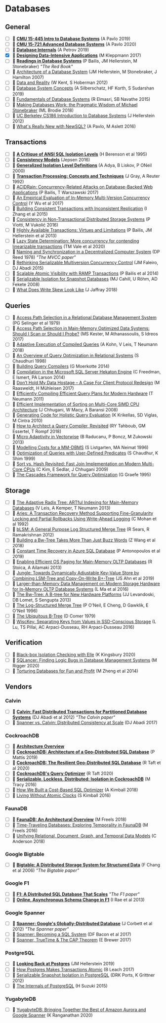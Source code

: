 # Databases

## General

- [ ] 🎥 [**CMU 15-445 Intro to Database Systems**](https://www.youtube.com/playlist?list=PLSE8ODhjZXjbohkNBWQs_otTrBTrjyohi) (A Pavlo 2019)
- [ ] 🎥 [**CMU 15-721 Advanced Database Systems**](https://www.youtube.com/playlist?list=PLSE8ODhjZXjasmrEd2_Yi1deeE360zv5O) (A Pavlo 2020)
- [ ] 📖 [**Database Internals**](https://www.databass.dev) (A Petrov 2019)
- [x] 📖 [**Designing Data-Intensive Applications**](https://dataintensive.net/) (M Kleppmann 2017)
- [ ] 📄 [**Readings in Database Systems**](http://www.redbook.io) (P Bailis, JM Hellerstein, M Stonebraker) _"The Red Book"_
- [ ] 📄 [Architecture of a Database System](http://db.cs.berkeley.edu/papers/fntdb07-architecture.pdf) (JM Hellerstein, M Stonebraker, J Hamilton 2007)
- [ ] 📖 [Data and Reality](https://www.amazon.com/Data-Reality-Perspective-Perceiving-Information/dp/1935504215) (W Kent, S Hoberman 2012)
- [ ] 📖 [Database System Concepts](https://www.db-book.com/db7/index.html) (A Silberschatz, HF Korth, S Sudarshan 2019)
- [ ] 📖 [Fundamentals of Database Systems](https://www.amazon.com/Fundamentals-Database-Systems-Ramez-Elmasri/dp/0133970779) (R Elmasri, SB Navathe 2015)
- [ ] 📖 [Making Databases Work: the Pragmatic Wisdom of Michael Stonebraker](https://dl.acm.org/doi/book/10.1145/3226595) (ML Brodie 2018)
- [ ] 🎥 [UC Berkeley CS186 Introduction to Database Systems](https://archive.org/details/UCBerkeley_Course_Computer_Science_186#) (J Hellerstein 2012)
- [ ] 📄 [What's Really New with NewSQL?](https://db.cs.cmu.edu/papers/2016/pavlo-newsql-sigmodrec2016.pdf) (A Pavlo, M Aslett 2016)

## Transactions

- [ ] 📄 [**A Critique of ANSI SQL Isolation Levels**](https://www.microsoft.com/en-us/research/wp-content/uploads/2016/02/tr-95-51.pdf) (H Berenson et al 1995)
- [ ] 🔗 [**Consistency Models**](https://jepsen.io/consistency) (Jepsen 2016)
- [ ] 📄 [**Generalized Isolation Level Definitions**](http://pmg.csail.mit.edu/papers/icde00.pdf) (A Adya, B Liskov, P ONeil 2000)
- [ ] 📖 [**Transaction Processing: Concepts and Techniques**](https://www.amazon.com/Transaction-Processing-Concepts-Techniques-Management/dp/1558601902#customerReviews) (J Gray, A Reuter 1992)
- [ ] 📄 [ACIDRain: Concurrency-Related Attacks on Database-Backed Web Applications](http://www.bailis.org/papers/acidrain-sigmod2017.pdf) (P Bailis, T Warszawski 2017)
- [ ] 📄 [An Empirical Evaluation of In-Memory Multi-Version Concurrency Control](https://yingjunwu.github.io/papers/vldb2017.pdf) (Y Wu et al 2017)
- [ ] 📄 [Building Consistent Transactions with Inconsistent Replication](http://delivery.acm.org/10.1145/2820000/2815404/p263-zhang.pdf) (I Zhang et al 2015)
- [ ] 📄 [Consistency in Non-Transactional Distributed Storage Systems](https://arxiv.org/pdf/1512.00168.pdf) (P Viotti, M Vukolić 2016)
- [ ] 📄 [Highly Available Transactions: Virtues and Limitations](http://www.vldb.org/pvldb/vol7/p181-bailis.pdf) (P Bailis, JM Hellerstein et al 2013)
- [ ] 📄 [Lazy State Determination: More concurrency for contending linearizable transactions](https://arxiv.org/pdf/2007.09733.pdf) (TM Vale et al 2020)
- [ ] 📄 [Naming and Synchronization in a Decentralized Computer System](https://dspace.mit.edu/bitstream/handle/1721.1/16279/05331643-MIT.pdf) (DP Reed 1978) _"The MVCC paper"_
- [ ] 📄 [Rethinking Serializable Multiversion Concurrency Control](http://www.jmfaleiro.com/pubs/multiversion-vldb2015.pdf) (JM Faleiro, DJ Abadi 2015)
- [ ] 📄 [Scalable Atomic Visibility with RAMP Transactions](http://www.bailis.org/papers/ramp-sigmod2014.pdf) (P Bailis et al 2014)
- [ ] 📄 [Serializable Isolation for Snapshot Databases](https://courses.cs.washington.edu/courses/cse444/08au/544M/READING-LIST/fekete-sigmod2008.pdf) (MJ Cahill, U Röhm, AD Fekete 2008)
- [ ] 💬 [What Does Write Skew Look Like](http://justinjaffray.com/what-does-write-skew-look-like/) (J Jaffray 2018)

## Queries

- [ ] 📄 [Access Path Selection in a Relational Database Management System](https://www2.cs.duke.edu/courses/compsci516/cps216/spring03/papers/selinger-etal-1979.pdf) (PG Selinger et al 1979)
- [ ] 📄 [Access Path Selection in Main-Memory Optimized Data Systems: Should I Scan or Should I Probe?](https://www.eecs.harvard.edu/~kester/files/accesspathselection.pdf) (MS Kester, M Athanassoulis, S Idreos 2017)
- [ ] 📄 [Adaptive Execution of Compiled Queries](https://db.in.tum.de/~leis/papers/adaptiveexecution.pdf) (A Kohn, V Leis, T Neumann 2018)
- [ ] 📄 [An Overview of Query Optimization in Relational Systems](https://web.stanford.edu/class/cs345d-01/rl/chaudhuri98.pdf) (S Chaudhuri 1998)
- [ ] 📖 [Building Query Compilers](http://pi3.informatik.uni-mannheim.de/~moer/querycompiler.pdf) (G Moerkotte 2014)
- [ ] 📄 [Compilation in the Microsoft SQL Server Hekaton Engine](https://15721.courses.cs.cmu.edu/spring2016/papers/freedman-ieee2014.pdf) (C Freedman, E Ismert, PA Larson 2014)
- [ ] 📄 [Don’t Hold My Data Hostage – A Case For Client Protocol Redesign](http://www.vldb.org/pvldb/vol10/p1022-muehleisen.pdf) (M Raasweldt, H Mühleisen 2017)
- [ ] 📄 [Efficiently Compiling Efficient Query Plans for Modern Hardware](https://www.vldb.org/pvldb/vol4/p539-neumann.pdf) (T Neumann 2011)
- [ ] 📄 [Efficient Implementation of Sorting on Multi-Core SIMD CPU Architecture](https://pdfs.semanticscholar.org/ecdb/cdfc09f2e9905286e0f1ca2c3517012de57f.pdf) (J Chhugani, W Macy, A Baransi 2008)
- [ ] 📄 [Generating Code for Holistic Query Evaluation](https://w6113.github.io/files/papers/krikellas-icde2010.pdf) (K Krikellas, SD Viglas, M Cintra 2010)
- [ ] 📄 [How to Architect a Query Compiler, Revisited](https://www.cs.purdue.edu/homes/rompf/papers/tahboub-sigmod18.pdf) (RY Tahboub, GM Essertel, T Rompf 2018)
- [ ] 📄 [Micro Adaptivity in Vectorwise](https://15721.courses.cs.cmu.edu/spring2020/papers/14-compilation/p1231-raducanu.pdf) (B Raducanu, P Boncz, M Zukowski 2013)
- [ ] 📄 [Modelling Costs for a MM-DBMS](http://gram.eng.uci.edu/faculty/klin/rtdb/LM.ps) (S Listgarten, MA Neimat 1996)
- [ ] 📄 [Optimization of Queries with User-Defined Predicates](http://www.vldb.org/conf/1996/P087.PDF) (S Chaudhur, K Shim 1999)
- [ ] 📄 [Sort vs. Hash Revisited: Fast Join Implementation on Modern Multi-Core CPUs](https://15721.courses.cs.cmu.edu/spring2018/papers/20-sortmergejoins/kim-vldb2009.pdf) (C Kim, E Sedlar, J Chhugani 2009)
- [ ] 📄 [The Cascades Framework for Query Optimization](https://www.cse.iitb.ac.in/infolab/Data/Courses/CS632/Papers/Cascades-graefe.pdf) (G Graefe 1995)

## Storage

- [ ] 📄 [The Adaptive Radix Tree: ARTful Indexing for Main-Memory Databases](https://db.in.tum.de/~leis/papers/ART.pdf) (V Leis, A Kemper, T Neumann 2013)
- [ ] 📄 [Aries: A Transaction Recovery Method Supporting Fine-Granularity Locking and Partial Rollbacks Using Write-Ahead Logging](https://cs.stanford.edu/people/chrismre/cs345/rl/aries.pdf) (C Mohan et al 1992)
- [ ] 📄 [bLSM: A General Purpose Log Structured Merge Tree](http://www.eecs.harvard.edu/~margo/cs165/papers/gp-lsm.pdf) (R Sears, R Ramakrishnan 2012)
- [ ] 📄 [Building a Bw-Tree Takes More Than Just Buzz Words](http://www.cs.cmu.edu/~huanche1/publications/open_bwtree.pdf) (Z Wang et al 2018)
- [ ] 📄 [Constant Time Recovery in Azure SQL Database](https://www.microsoft.com/en-us/research/uploads/prod/2019/06/p700-antonopoulos.pdf) (P Antonopoulos et al 2019)
- [ ] 📄 [Enabling Efficient OS Paging for Main-Memory OLTP Databases](https://15721.courses.cs.cmu.edu/spring2016/papers/a7-stoica.pdf) (R Stoica, A Ailamaki 2013)
- [ ] 📄 [Jungle: Towards Dynamically Adjustable Key-Value Store by Combining LSM-Tree and Copy-On-Write B+-Tree](https://greensky00.github.io/pdf/jungle_hotstorage19.pdf) (JS Ahn et al 2019)
- [ ] 📄 [Larger-than-Memory Data Management on Modern Storage Hardware for In-Memory OLTP Database Systems](https://www.cc.gatech.edu/~jarulraj/papers/2016.caching.damon.pdf) (L Ma et al 2016)
- [ ] 📄 [The Bw-Tree: A B-tree for New Hardware Platforms](https://www.microsoft.com/en-us/research/wp-content/uploads/2016/02/bw-tree-icde2013-final.pdf) (JJ Levandoski, DB Lomet, S Sengupta 2013)
- [ ] 📄 [The Log-Structured Merge Tree](https://www.cs.umb.edu/~poneil/lsmtree.pdf) (P O'Neil, E Cheng, D Gawklik, E O'Neil 1996)
- [ ] 📄 [The Ubiquitous B-Tree](http://cgi.di.uoa.gr/~ad/M149/ubiquitous_btree.pdf) (D Comer 1979)
- [ ] 📄 [WiscKey: Separating Keys from Values in SSD-Conscious Storage](https://www.usenix.org/system/files/conference/fast16/fast16-papers-lu.pdf) (L Lu, TS Pillai, AC Arpaci-Dusseau, RH Arpaci-Dusseau 2016)

## Verification

- [ ] 🎥 [Black-box Isolation Checking with Elle](https://www.youtube.com/watch?v=OPJ_IcdSqig) (K Kingsbury 2020)
- [ ] 🎥 [SQLancer: Finding Logic Bugs in Database Management Systems](https://www.youtube.com/watch?v=Np46NQ6lqP8) (M Rigger 2020)
- [ ] 📄 [Torturing Databases for Fun and Profit](https://www.usenix.org/system/files/conference/osdi14/osdi14-paper-zheng_mai.pdf) (M Zheng et al 2014)

## Vendors

### Calvin

- [ ] 📄 [**Calvin: Fast Distributed Transactions for Partitioned Database Systems**](http://cs.yale.edu/homes/thomson/publications/calvin-sigmod12.pdf) (DJ Abadi et al 2012) _"The Calvin paper"_
- [ ] 💬 [Spanner vs. Calvin: Distributed Consistency at Scale](https://fauna.com/blog/distributed-consistency-at-scale-spanner-vs-calvin) (DJ Abadi 2017)

### CockroachDB

- [ ] 🔗 [**Architecture Overview**](https://www.cockroachlabs.com/docs/stable/architecture/overview.html)
- [ ] 🎥 [**CockroachDB: Architecture of a Geo-Distributed SQL Database**](https://www.infoq.com/presentations/cockroachdb-distributed-sql/) (P Mattis 2019)
- [ ] 📄 [**CockroachDB: The Resilient Geo-Distributed SQL Database**](https://dl.acm.org/doi/pdf/10.1145/3318464.3386134) (R Taft et al 2020)
- [ ] 🎥 [**CockroachDB's Query Optimizer**](https://www.youtube.com/watch?v=wHo-VtzTHx0) (R Taft 2020)
- [ ] 💬 [**Serializable, Lockless, Distributed: Isolation in CockroachDB**](https://www.cockroachlabs.com/blog/serializable-lockless-distributed-isolation-cockroachdb/) (M Tracy 2016)
- [ ] 💬 [How We Built a Cost-Based SQL Optimizer](https://www.cockroachlabs.com/blog/building-cost-based-sql-optimizer/) (A Kimball 2018)
- [ ] 💬 [Living Without Atomic Clocks](https://www.cockroachlabs.com/blog/living-without-atomic-clocks/) (S Kimball 2016)

### FaunaDB

- [ ] 📄 [**FaunaDB: An Architectural Overview**](https://fauna-assets.s3.amazonaws.com/public/FaunaDB-Technical-Whitepaper.pdf) (M Freels 2018)
- [ ] 💬 [Time-Traveling Databases: Exploring Temporality in FaunaDB](https://fauna.com/blog/time-traveling-databases) (M Freels 2016)
- [ ] 💬 [Unifying Relational, Document, Graph, and Temporal Data Models](https://fauna.com/blog/unifying-relational-document-graph-and-temporal-data-models) (C Anderson 2018)

### Google Bigtable

- [ ] 📄 [**Bigtable: A Distributed Storage System for Structured Data**](https://static.googleusercontent.com/media/research.google.com/en//archive/bigtable-osdi06.pdf) (F Chang et al 2006) _"The Bigtable paper"_

### Google F1

- [ ] 📄 [**F1: A Distributed SQL Database That Scales**](https://static.googleusercontent.com/media/research.google.com/en//pubs/archive/41344.pdf) _"The F1 paper"_
- [ ] 📄 [**Online, Asynchronous Schema Change in F1**](https://static.googleusercontent.com/media/research.google.com/en//pubs/archive/41376.pdf) (I Rae et al 2013)

### Google Spanner

- [ ] 📄 [**Spanner: Google's Globally-Distributed Database**](http://static.googleusercontent.com/media/research.google.com/en//pubs/archive/39966.pdf) (J Corbett et al 2012) _"The Spanner paper"_
- [ ] 📄 [Spanner: Becoming a SQL System](https://dl.acm.org/doi/pdf/10.1145/3035918.3056103) (DF Bacon et al 2017)
- [ ] 📄 [Spanner, TrueTime & The CAP Theorem](https://static.googleusercontent.com/media/research.google.com/en//pubs/archive/45855.pdf) (E Brewer 2017)

### PostgreSQL

- [ ] 📄 [**Looking Back at Postgres**](https://arxiv.org/pdf/1901.01973.pdf) (JM Hellerstein 2019)
- [ ] 💬 [How Postgres Makes Transactions Atomic](https://brandur.org/postgres-atomicity) (B Leach 2017)
- [ ] 📄 [Serializable Snapshot Isolation in PostgreSQL](https://drkp.net/papers/ssi-vldb12.pdf) (DRK Ports, K Grittner 2012)
- [ ] 📖 [The Internals of PostgreSQL](http://www.interdb.jp/pg/) (H Suzuki 2015)

### YugabyteDB

- [ ] 🎥 [YugabyteDB: Bringing Together the Best of Amazon Aurora and Google Spanner](https://www.youtube.com/watch?v=DAFQcYXK2-o) (K Ranganathan 2020)
